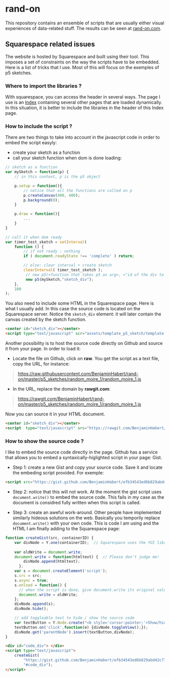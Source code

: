 # rand-on

This repository contains an ensemble of scripts that are usually either visual experiences of data-related stuff. The results can be seen at [rand-on.com](http://www.rand-on.com).

## Squarespace related issues

The website is hosted by Squarespace and built using their tool. This imposes a set of constraints on the way the scripts have to be embedded. Here is a list of tricks that I use. Most of this will focus on the exemples of p5 sketches.

### Where to import the libraries ?

With squarespace, you can access the header in several ways. The page I use is an [Index](https://support.squarespace.com/hc/en-us/articles/206543817-Using-the-Index-Page) containing several other pages that are loaded dynamically. In this situation, it is better to include the libraries in the header of this Index page.

### How to include the script ?

There are two things to take into account in the javascript code in order to embed the script easyly:

 - create your sketch as a function
 - call your sketch function when dom is done loading:

```javascript
// sketch as a function
var mySketch = function(p) {
	// in this context, p is the p5 object

	p.setup = function(){
		// notice that all the functions are called on p
		p.createCanvas(400, 400);
	  	p.background(0);
	}

	p.draw = function(){
		...
	}
}

// call it when dom ready
var timer_test_sketch = setInterval( 
	function () {
		// if not ready : nothing
	    if ( document.readyState !== 'complete' ) return;

	    // else: clear interval + create sketch
	    clearInterval( timer_test_sketch ); 
	     // new p5(<function that takes p5 as arg>, <"id of the div to use">);
	     new p5(mySketch,"sketch_div");
	},
	100
);
```

You also need to include some HTML in the Squarespace page. Here is what I usually add. In this case the source code is located on the Squarespace server. Notice the `sketch_div` element: it will later contain the canvas created by the sketch function. 

```HTML
<center id="sketch_div"></center>
<script type="text/javascript" scr="assets/template_p5_sketch/template.js"></script>
```

Another possibility is to host the source code directly on Github and source it from your page. In order to load it:
 
 - Locate the file on Github, click on **raw**. You get the script as a text file, copy the URL, for instance:

> https://raw.githubusercontent.com/BenjaminHabert/rand-on/master/p5_sketches/random_moire_1/random_moire_1.js

 - In the URL, replace the domain by **rawgit.com**:

> https://rawgit.com/BenjaminHabert/rand-on/master/p5_sketches/random_moire_1/random_moire_1.js

Now you can source it in your HTML document.

 ```HTML
<center id="sketch_div"></center>
<script  type="text/javascript" src="https://rawgit.com/BenjaminHabert/rand-on/master/p5_sketches/random_moire_1/random_moire_1.js"></script>
```

### How to show the source code ?

I like to embed the source code directly in the page. Github has a service that allows you to embed a syntaxically-higlighted script in your page: Gist.

- Step 1: create a new Gist and copy your source code. Save it and locate the embeding script provided. For exemple:

```HTML
<script src="https://gist.github.com/BenjaminHabert/efb34543ed6b829abd42c77ee64d3aa2.js"></script>
```

- Step 2: notice that this will not work. At the moment the gist script uses `document.write()` to embed the source code. This fails in my case as the document is considred fully written when this script is called. 

- Step 3: create an aweful work-around. Other people have implemented similarly hideous solutions on the web. Basically you temporily replace `document.write()` with your own code. This is code I am using and the HTML I am finally adding to the Squarespace page:

```javascript
function createGist(src, containerID) {
	var divNode = Y.one(containerID);  // Squarespace uses the YUI library
  	
  	var oldWrite = document.write;  
    document.write = function(htmltext) {  // Please don't judge me!
        divNode.append(htmltext);
      };
    var s = document.createElement('script');
    s.src = src;
    s.async = true;
  	s.onload = function() {
  	  // when the script is done, give document.write its original value
      document.write = oldWrite;
    };
	divNode.append(s);
	divNode.hide();

	// add toggleable text to hide / show the source code
	var textButton = Y.Node.create("<b style='cursor:pointer;'>Show/hide code:</b>");
	textButton.on('click',function(e) {divNode.toggleView();});
	divNode.get('parentNode').insert(textButton,divNode);
}
```

```HTML
<div id="code_div"> </div>
<script type="text/javascript">
    createGist(
    	"https://gist.github.com/BenjaminHabert/efb34543ed6b829abd42c77ee64d3aa2.js",
    	"#code_div");
</script>
```













